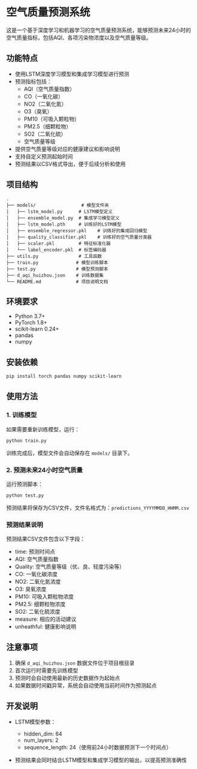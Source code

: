 # 空气质量预测系统

这是一个基于深度学习和机器学习的空气质量预测系统，能够预测未来24小时的空气质量指标，包括AQI、各项污染物浓度以及空气质量等级。

## 功能特点

- 使用LSTM深度学习模型和集成学习模型进行预测
- 预测指标包括：
  - AQI（空气质量指数）
  - CO（一氧化碳）
  - NO2（二氧化氮）
  - O3（臭氧）
  - PM10（可吸入颗粒物）
  - PM2.5（细颗粒物）
  - SO2（二氧化硫）
  - 空气质量等级
- 提供空气质量等级对应的健康建议和影响说明
- 支持自定义预测起始时间
- 预测结果以CSV格式导出，便于后续分析和使用

## 项目结构

```
.
├── models/                 # 模型文件夹
│   ├── lstm_model.py      # LSTM模型定义
│   ├── ensemble_model.py  # 集成学习模型定义
│   ├── lstm_model.pth     # 训练好的LSTM模型
│   ├── ensemble_regressor.pkl    # 训练好的集成回归模型
│   ├── quality_classifier.pkl    # 训练好的空气质量分类器
│   ├── scaler.pkl         # 特征标准化器
│   └── label_encoder.pkl  # 标签编码器
├── utils.py               # 工具函数
├── train.py              # 模型训练脚本
├── test.py               # 模型预测脚本
├── d_aqi_huizhou.json    # 训练数据集
└── README.md             # 项目说明文档
```

## 环境要求

- Python 3.7+
- PyTorch 1.8+
- scikit-learn 0.24+
- pandas
- numpy

## 安装依赖

```bash
pip install torch pandas numpy scikit-learn
```

## 使用方法

### 1. 训练模型

如果需要重新训练模型，运行：

```bash
python train.py
```

训练完成后，模型文件会自动保存在 `models/` 目录下。

### 2. 预测未来24小时空气质量

运行预测脚本：

```bash
python test.py
```

预测结果将保存为CSV文件，文件名格式为：`predictions_YYYYMMDD_HHMM.csv`

### 预测结果说明

预测结果CSV文件包含以下字段：
- time: 预测时间点
- AQI: 空气质量指数
- Quality: 空气质量等级（优、良、轻度污染等）
- CO: 一氧化碳浓度
- NO2: 二氧化氮浓度
- O3: 臭氧浓度
- PM10: 可吸入颗粒物浓度
- PM2.5: 细颗粒物浓度
- SO2: 二氧化硫浓度
- measure: 相应的活动建议
- unheathful: 健康影响说明

## 注意事项

1. 确保 `d_aqi_huizhou.json` 数据文件位于项目根目录
2. 首次运行时需要先训练模型
3. 预测时会自动使用最新的历史数据作为起始点
4. 如果数据时间戳异常，系统会自动使用当前时间作为预测起点

## 开发说明

- LSTM模型参数：
  - hidden_dim: 64
  - num_layers: 2
  - sequence_length: 24（使用前24小时数据预测下一个时间点）

- 预测结果会同时结合LSTM模型和集成学习模型的输出，以提高预测准确性 